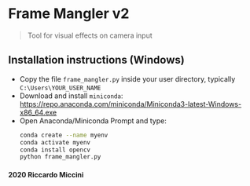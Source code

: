 # Frame Mangler v2
> Tool for visual effects on camera input

## Installation instructions (Windows)
- Copy the file `frame_mangler.py` inside your user directory, typically `C:\Users\YOUR_USER_NAME`
- Download and install `miniconda`: https://repo.anaconda.com/miniconda/Miniconda3-latest-Windows-x86_64.exe
- Open Anaconda/Miniconda Prompt and type:
  ```sh
  conda create --name myenv
  conda activate myenv
  conda install opencv
  python frame_mangler.py
  ```

#### 2020 Riccardo Miccini
